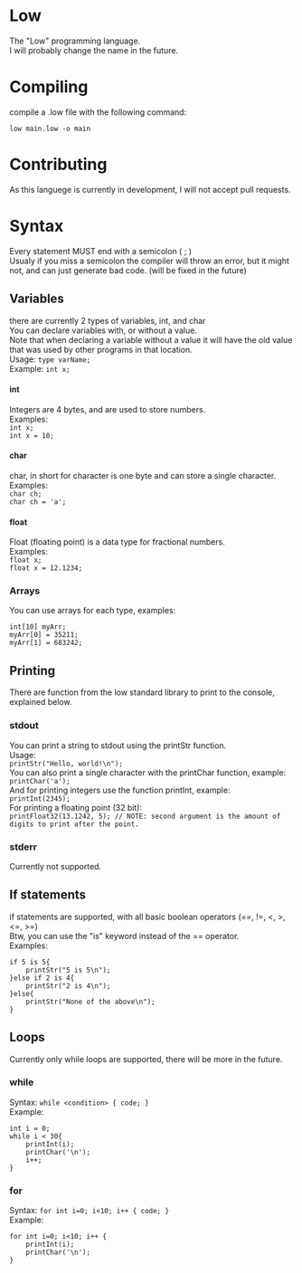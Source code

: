 # Low
The "Low" programming language. \
I will probably change the name in the future.

# Compiling
compile a .low file with the following command:
```
low main.low -o main
```

# Contributing
As this languege is currently in development, I will not accept pull requests.

# Syntax
Every statement MUST end with a semicolon ( ; ) \
Usualy if you miss a semicolon the compiler will throw an error, but it might not, and can just generate bad code. (will be fixed in the future)

## Variables
there are currently 2 types of variables, int, and char \
You can declare variables with, or without a value. \
Note that when declaring a variable without a value it will have the old value that was used by other programs in that location. \
Usage: `type varName;` \
Example: `int x;`

#### int
Integers are 4 bytes, and are used to store numbers. \
Examples: \
`int x;` \
`int x = 10;` 

#### char
char, in short for character is one byte and can store a single character. \
Examples: \
`char ch;` \
`char ch = 'a';` 

#### float
Float (floating point) is a data type for fractional numbers. \
Examples: \
`float x;` \
`float x = 12.1234;`

### Arrays
You can use arrays for each type, examples: 
```
int[10] myArr;
myArr[0] = 35211;
myArr[1] = 683242;
```

## Printing
There are function from the low standard library to print to the console, explained below.
### stdout
You can print a string to stdout using the printStr function. \
Usage: \
`printStr("Hello, world!\n");` \
You can also print a single character with the printChar function, example: \
`printChar('a');` \
And for printing integers use the function printInt, example: \
`printInt(2345);` \
For printing a floating point (32 bit): \
`printFloat32(13.1242, 5); // NOTE: second argument is the amount of digits to print after the point.`

### stderr
Currently not supported.

## If statements
if statements are supported, with all basic boolean operators (==, !=, <, >, <=, >=) \
Btw, you can use the "is" keyword instead of the == operator. \
Examples:
```
if 5 is 5{
    printStr("5 is 5\n");
}else if 2 is 4{
    printStr("2 is 4\n");
}else{
    printStr("None of the above\n");
}
```

## Loops
Currently only while loops are supported, there will be more in the future.
### while
Syntax: `while <condition> { code; }` \
Example:
```
int i = 0;
while i < 30{
    printInt(i);
    printChar('\n');
    i++;
}
```

### for
Syntax: `for int i=0; i<10; i++ { code; }` \
Example:
```
for int i=0; i<10; i++ {
    printInt(i);
    printChar('\n');
}
```